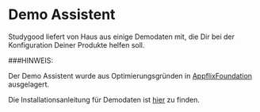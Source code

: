 # Demo Assistent

Studygood liefert von Haus aus einige Demodaten mit, die Dir bei der Konfiguration
Deiner Produkte helfen soll.

###HINWEIS:

Der Demo Assistent wurde aus Optimierungsgründen in [AppflixFoundation](../../foundation/index.md) ausgelagert.

Die Installationsanleitung für Demodaten ist [hier](../../foundation/demo-installer/index.md) zu finden.

